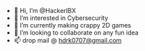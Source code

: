 - 👋 Hi, I’m @HackerIBX
- 👀 I’m interested in Cybersecurity
- 🌱 I’m currently making crappy 2D games
- 💞️ I’m looking to collaborate on any fun idea 
- 📫 drop mail @ hdrk0707@gmail.com

